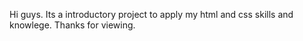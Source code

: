 Hi guys. Its a introductory project to apply my html and css skills and knowlege.
Thanks for viewing.

